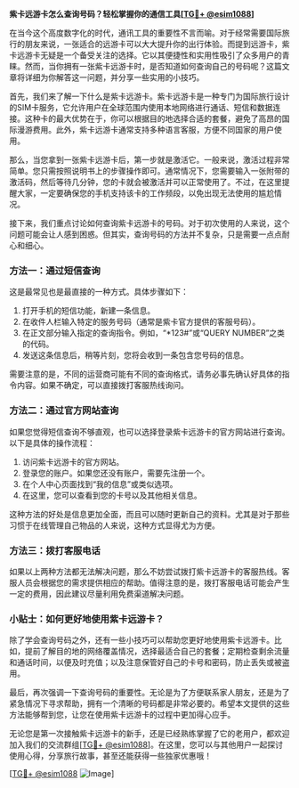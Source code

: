 **紫卡远游卡怎么查询号码？轻松掌握你的通信工具[[TG💪+ @esim1088](https://t.me/s/esim1088)]**

在当今这个高度数字化的时代，通讯工具的重要性不言而喻。对于经常需要国际旅行的朋友来说，一张适合的远游卡可以大大提升你的出行体验。而提到远游卡，紫卡远游卡无疑是一个备受关注的选择。它以其便捷性和实用性吸引了众多用户的青睐。然而，当你拥有一张紫卡远游卡时，是否知道如何查询自己的号码呢？这篇文章将详细为你解答这一问题，并分享一些实用的小技巧。

首先，我们来了解一下什么是紫卡远游卡。紫卡远游卡是一种专门为国际旅行设计的SIM卡服务，它允许用户在全球范围内使用本地网络进行通话、短信和数据连接。这种卡的最大优势在于，你可以根据目的地选择合适的套餐，避免了高昂的国际漫游费用。此外，紫卡远游卡通常支持多种语言客服，方便不同国家的用户使用。

那么，当您拿到一张紫卡远游卡后，第一步就是激活它。一般来说，激活过程非常简单。您只需按照说明书上的步骤操作即可。通常情况下，您需要输入一张附带的激活码，然后等待几分钟，您的卡就会被激活并可以正常使用了。不过，在这里提醒大家，一定要确保您的手机支持该卡的工作频段，以免出现无法使用的尴尬情况。

接下来，我们重点讨论如何查询紫卡远游卡的号码。对于初次使用的人来说，这个问题可能会让人感到困惑。但其实，查询号码的方法并不复杂，只是需要一点点耐心和细心。

### 方法一：通过短信查询

这是最常见也是最直接的一种方式。具体步骤如下：

1. 打开手机的短信功能，新建一条信息。
2. 在收件人栏输入特定的服务号码（通常是紫卡官方提供的客服号码）。
3. 在正文部分输入指定的查询指令。例如，“*123#”或“QUERY NUMBER”之类的代码。
4. 发送这条信息后，稍等片刻，您将会收到一条包含您号码的信息。

需要注意的是，不同的运营商可能有不同的查询格式，请务必事先确认好具体的指令内容。如果不确定，可以直接拨打客服热线询问。

### 方法二：通过官方网站查询

如果您觉得短信查询不够直观，也可以选择登录紫卡远游卡的官方网站进行查询。以下是具体的操作流程：

1. 访问紫卡远游卡的官方网站。
2. 登录您的账户。如果您还没有账户，需要先注册一个。
3. 在个人中心页面找到“我的信息”或类似选项。
4. 在这里，您可以查看到您的卡号以及其他相关信息。

这种方法的好处是信息更加全面，而且可以随时更新自己的资料。尤其是对于那些习惯于在线管理自己物品的人来说，这种方式显得尤为方便。

### 方法三：拨打客服电话

如果以上两种方法都无法解决问题，那么不妨尝试拨打紫卡远游卡的客服热线。客服人员会根据您的需求提供相应的帮助。值得注意的是，拨打客服电话可能会产生一定的费用，因此建议尽量利用免费渠道解决问题。

### 小贴士：如何更好地使用紫卡远游卡？

除了学会查询号码之外，还有一些小技巧可以帮助您更好地使用紫卡远游卡。比如，提前了解目的地的网络覆盖情况，选择最适合自己的套餐；定期检查剩余流量和通话时间，以便及时充值；以及注意保管好自己的卡号和密码，防止丢失或被盗用。

最后，再次强调一下查询号码的重要性。无论是为了方便联系家人朋友，还是为了紧急情况下寻求帮助，拥有一个清晰的号码都是非常必要的。希望本文提供的这些方法能够帮到您，让您在使用紫卡远游卡的过程中更加得心应手。

无论您是第一次接触紫卡远游卡的新手，还是已经熟练掌握了它的老用户，都欢迎加入我们的交流群组[[TG💪+ @esim1088](https://t.me/s/esim1088)]。在这里，您可以与其他用户一起探讨使用心得，分享旅行故事，甚至还能获得一些独家优惠哦！

[[TG💪+ @esim1088](https://t.me/s/esim1088) ![Image](https://i.postimg.cc/4NQfJmqS/Snipaste-2025-05-13-00-14-12.png)]